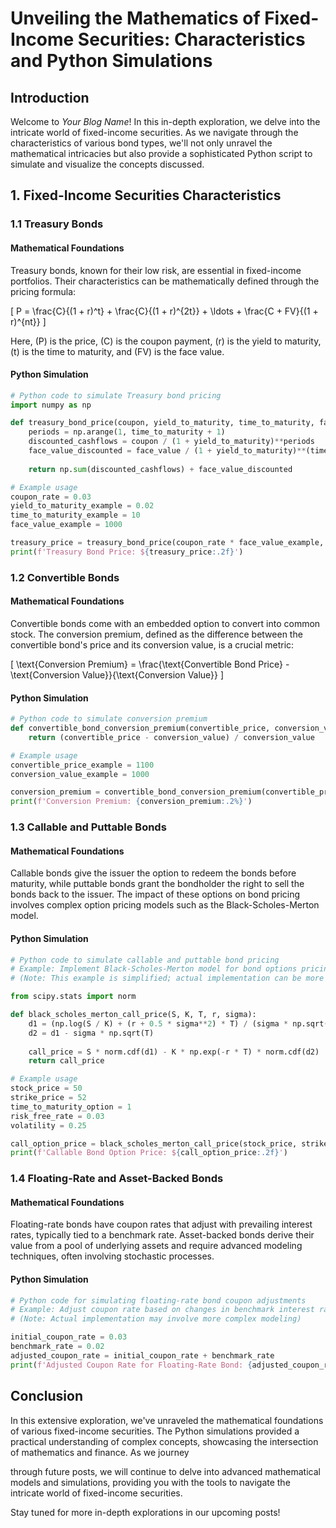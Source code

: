 # Unveiling the Mathematics of Fixed-Income Securities: Characteristics and Python Simulations

## Introduction

Welcome to *Your Blog Name*! In this in-depth exploration, we delve into the intricate world of fixed-income securities. As we navigate through the characteristics of various bond types, we'll not only unravel the mathematical intricacies but also provide a sophisticated Python script to simulate and visualize the concepts discussed.

## 1. Fixed-Income Securities Characteristics

### 1.1 Treasury Bonds

#### Mathematical Foundations

Treasury bonds, known for their low risk, are essential in fixed-income portfolios. Their characteristics can be mathematically defined through the pricing formula:

\[ P = \frac{C}{(1 + r)^t} + \frac{C}{(1 + r)^{2t}} + \ldots + \frac{C + FV}{(1 + r)^{nt}} \]

Here, \(P\) is the price, \(C\) is the coupon payment, \(r\) is the yield to maturity, \(t\) is the time to maturity, and \(FV\) is the face value.

#### Python Simulation

```python
# Python code to simulate Treasury bond pricing
import numpy as np

def treasury_bond_price(coupon, yield_to_maturity, time_to_maturity, face_value):
    periods = np.arange(1, time_to_maturity + 1)
    discounted_cashflows = coupon / (1 + yield_to_maturity)**periods
    face_value_discounted = face_value / (1 + yield_to_maturity)**(time_to_maturity * periods[-1])
    
    return np.sum(discounted_cashflows) + face_value_discounted

# Example usage
coupon_rate = 0.03
yield_to_maturity_example = 0.02
time_to_maturity_example = 10
face_value_example = 1000

treasury_price = treasury_bond_price(coupon_rate * face_value_example, yield_to_maturity_example, time_to_maturity_example, face_value_example)
print(f'Treasury Bond Price: ${treasury_price:.2f}')
```

### 1.2 Convertible Bonds

#### Mathematical Foundations

Convertible bonds come with an embedded option to convert into common stock. The conversion premium, defined as the difference between the convertible bond's price and its conversion value, is a crucial metric:

\[ \text{Conversion Premium} = \frac{\text{Convertible Bond Price} - \text{Conversion Value}}{\text{Conversion Value}} \]

#### Python Simulation

```python
# Python code to simulate conversion premium
def convertible_bond_conversion_premium(convertible_price, conversion_value):
    return (convertible_price - conversion_value) / conversion_value

# Example usage
convertible_price_example = 1100
conversion_value_example = 1000

conversion_premium = convertible_bond_conversion_premium(convertible_price_example, conversion_value_example)
print(f'Conversion Premium: {conversion_premium:.2%}')
```

### 1.3 Callable and Puttable Bonds

#### Mathematical Foundations

Callable bonds give the issuer the option to redeem the bonds before maturity, while puttable bonds grant the bondholder the right to sell the bonds back to the issuer. The impact of these options on bond pricing involves complex option pricing models such as the Black-Scholes-Merton model.

#### Python Simulation

```python
# Python code to simulate callable and puttable bond pricing
# Example: Implement Black-Scholes-Merton model for bond options pricing
# (Note: This example is simplified; actual implementation can be more complex)

from scipy.stats import norm

def black_scholes_merton_call_price(S, K, T, r, sigma):
    d1 = (np.log(S / K) + (r + 0.5 * sigma**2) * T) / (sigma * np.sqrt(T))
    d2 = d1 - sigma * np.sqrt(T)
    
    call_price = S * norm.cdf(d1) - K * np.exp(-r * T) * norm.cdf(d2)
    return call_price

# Example usage
stock_price = 50
strike_price = 52
time_to_maturity_option = 1
risk_free_rate = 0.03
volatility = 0.25

call_option_price = black_scholes_merton_call_price(stock_price, strike_price, time_to_maturity_option, risk_free_rate, volatility)
print(f'Callable Bond Option Price: ${call_option_price:.2f}')
```

### 1.4 Floating-Rate and Asset-Backed Bonds

#### Mathematical Foundations

Floating-rate bonds have coupon rates that adjust with prevailing interest rates, typically tied to a benchmark rate. Asset-backed bonds derive their value from a pool of underlying assets and require advanced modeling techniques, often involving stochastic processes.

#### Python Simulation

```python
# Python code for simulating floating-rate bond coupon adjustments
# Example: Adjust coupon rate based on changes in benchmark interest rate
# (Note: Actual implementation may involve more complex modeling)

initial_coupon_rate = 0.03
benchmark_rate = 0.02
adjusted_coupon_rate = initial_coupon_rate + benchmark_rate
print(f'Adjusted Coupon Rate for Floating-Rate Bond: {adjusted_coupon_rate:.2%}')
```

## Conclusion

In this extensive exploration, we've unraveled the mathematical foundations of various fixed-income securities. The Python simulations provided a practical understanding of complex concepts, showcasing the intersection of mathematics and finance. As we journey

 through future posts, we will continue to delve into advanced mathematical models and simulations, providing you with the tools to navigate the intricate world of fixed-income securities.

Stay tuned for more in-depth explorations in our upcoming posts!